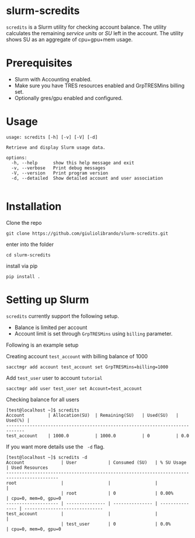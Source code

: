 
# slurm-scredits
`scredits` is a Slurm utility for checking account balance. The utility calculates the remaining *service units* or *SU* left in the account. 
The utility shows SU as an aggregate of cpu+gpu+mem usage.
 

# Prerequisites
*  Slurm with Accounting enabled.
*  Make sure you have TRES resources enabled and GrpTRESMins billing set.
*  Optionally  gres/gpu enabled and configured.


# Usage
```
usage: scredits [-h] [-v] [-V] [-d]

Retrieve and display Slurm usage data.

options:
  -h, --help      show this help message and exit
  -v, --verbose   Print debug messages
  -V, --version   Print program version
  -d, --detailed  Show detailed account and user association


```


# Installation
Clone the repo 
```
git clone https://github.com/giuliolibrando/slurm-scredits.git
```
enter into the folder
```
cd slurm-scredits
```
install via pip
```
pip install .
```

# Setting up Slurm
`scredits` currently support the following setup. 
* Balance is limited per account
* Account limit is set through  `GrpTRESMins` using `billing` parameter.

Following is an example setup

Creating account `test_account`  with billing balance of 1000
```
sacctmgr add account test_account set GrpTRESMins=billing=1000
```

Add `test_user` user to account `tutorial`
```
sacctmgr add user test_user set Account=test_account
```

Checking balance for all users
```
[test@localhost ~]$ scredits 
Account         | Allocation(SU)  | Remaining(SU)   | Used(SU)   | Used(%) |
-----------------------------------------------------------------------------
test_account    | 1000.0          | 1000.0          | 0          | 0.0
```

If you want more details use the ` -d` flag.
```
[test@localhost ~]$ scredits -d
Account              | User            | Consumed (SU)   | % SU Usage      | Used Resources
------------------------------------------------------------------------------------------
root                 |                 |                 |                 |
                     | root            | 0               | 0.00%           | cpu=0, mem=0, gpu=0
-------------------- | --------------- | --------------- | --------------- | ------------------------------
test_account         |                 |                 |                 |
                     | test_user       | 0               | 0.0%            | cpu=0, mem=0, gpu=0

```
